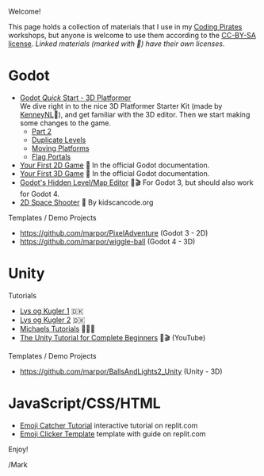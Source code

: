 Welcome!

This page holds a collection of materials that I use in my [Coding Pirates](https://codingpirates.dk/) workshops, but anyone is welcome to use them according to the [CC-BY-SA license](https://creativecommons.org/licenses/by-sa/4.0/). _Linked materials (marked with 🔗) have their own licenses._


# Godot

* [Godot _Quick_ Start - 3D Platformer](godot/quick_start_3d_platformer.md)  
  We dive right in to the nice 3D Platformer Starter Kit (made by [KenneyNL](https://github.com/KenneyNL/Starter-Kit-3D-Platformer)🔗), and get familiar with the 3D editor. Then we start making some changes to the game.  
  * [Part 2](godot/quick_start_3d_platformer_2.md)
  * [Duplicate Levels](godot/duplicate_levels.md)
  * [Moving Platforms](godot/moving_platforms.md)
  * [Flag Portals](godot/flag_portals.md)
* [Your First 2D Game](https://docs.godotengine.org/en/stable/getting_started/first_2d_game/index.html) 🔗 In the official Godot documentation.
* [Your First 3D Game](https://docs.godotengine.org/en/stable/getting_started/first_3d_game/index.html) 🔗 In the official Godot documentation.
* [Godot's Hidden Level/Map Editor](https://www.youtube.com/watch?v=BUjCtwLO0S8) 🔗🎬 For Godot 3, but should also work for Godot 4.
* [2D Space Shooter](https://kidscancode.org/godot_recipes/4.x/games/first_2d/index.html) 🔗 By kidscancode.org

Templates / Demo Projects

* https://github.com/marpor/PixelAdventure (Godot 3 - 2D)
* https://github.com/marpor/wiggle-ball (Godot 4 - 3D)

# Unity

Tutorials

* [Lys og Kugler 1](https://github.com/marpor/codingpirates/wiki/Lys-og-Kugler-1) 🇩🇰
* [Lys og Kugler 2](https://github.com/marpor/codingpirates/wiki/Lys-og-Kugler-2) 🇩🇰
* [Michaels Tutorials](https://github.com/mhfalken/unity) 🔗🇩🇰
* [The Unity Tutorial for Complete Beginners](https://www.youtube.com/watch?v=XtQMytORBmM) 🔗🎬 (YouTube)

Templates / Demo Projects

* https://github.com/marpor/BallsAndLights2_Unity (Unity - 3D)

# JavaScript/CSS/HTML

* [Emoji Catcher Tutorial](https://replit.com/@marpor/Emoji-Catcher-Tutorial) interactive tutorial on replit.com
* [Emoji Clicker Template](https://replit.com/@marpor/Emoji-Clicker) template with guide on replit.com

<!-- [Emoji Catcher Tutorial](emoji-catcher) -->

Enjoy!

/Mark
